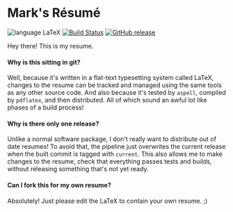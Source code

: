 Mark's Résumé
======
![language LaTeX](https://img.shields.io/badge/language-LaTeX-lightgrey.svg?longCache=true&style=flat) [![Build Status](https://travis-ci.org/MurphyMarkW/resume.svg?branch=current)](https://travis-ci.org/MurphyMarkW/resume)
[![GitHub release](https://img.shields.io/github/release/murphymarkw/resume.svg)](https://github.com/MurphyMarkW/resume/releases/tag/current)

Hey there! This is my resume.

#### Why is this sitting in git?
Well, because it's written in a flat-text typesetting system called LaTeX, changes to the resume can be tracked and managed using the same tools as any other source code.
And also because it's tested by `aspell`, compiled by `pdflatex`, and then distributed.
All of which sound an awful lot like phases of a build process!

#### Why is there only one release?
Unlike a normal software package, I don't really want to distribute out of date resumes! To avoid that, the pipeline just overwrites the current release when the built commit is tagged with `current`.
This also allows me to make changes to the resume, check that everything passes tests and builds, without releasing something that's not yet ready.

#### Can I fork this for my own resume?
Absolutely! Just please edit the LaTeX to contain your own resume. ;)
